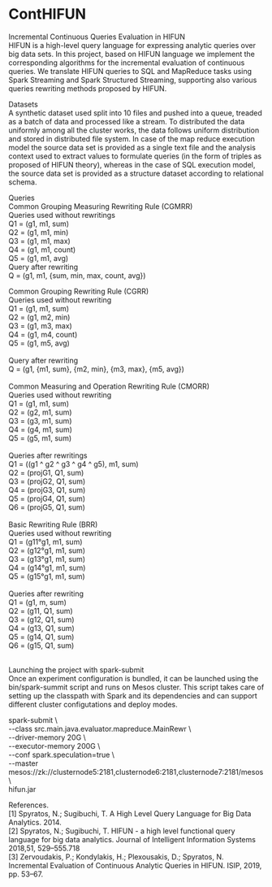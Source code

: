 # ContHIFUN

Incremental Continuous Queries Evaluation in HIFUN  <br />
HIFUN is a high-level query language for expressing analytic queries over big data sets. In this project, based on HIFUN language we implement the corresponding algorithms for the incremental evaluation of continuous queries. We translate HIFUN queries to SQL and MapReduce tasks using Spark Streaming and Spark Structured Streaming, supporting also various queries rewriting methods proposed by HIFUN. 

Datasets <br />
A synthetic dataset used split into 10 files and pushed into a queue, treaded as a batch of data and processed like a stream. To distributed the data uniformly among all the cluster works, the data follows uniform distribution and stored in distributed file system. In case of the map reduce execution model the source data set is provided as a single text file and the analysis context used to extract values to formulate queries (in the form of triples as proposed of HIFUN theory), whereas in the case of SQL execution model, the source data set is provided as a structure dataset according to relational schema. 

Queries <br />
Common Grouping Measuring Rewriting Rule (CGMRR) <br />
Queries used without rewritings  <br />
Q1 = (g1, m1, sum)  <br />
Q2 = (g1, m1, min)  <br />
Q3 = (g1, m1, max)  <br />
Q4 = (g1, m1, count)  <br />
Q5 = (g1, m1, avg)  <br />
Query after rewriting  <br />
Q = (g1, m1, {sum, min, max, count, avg}) <br />

Common Grouping Rewriting Rule (CGRR) <br />
Queries used without rewriting <br />
Q1 = (g1, m1, sum) <br />
Q2 = (g1, m2, min) <br />
Q3 = (g1, m3, max) <br />
Q4 = (g1, m4, count) <br />
Q5 = (g1, m5, avg) <br />
 <br />
Query after rewriting <br />
Q = (g1, {m1, sum}, {m2, min}, {m3, max}, {m5, avg}) <br />
 <br />
Common Measuring and Operation Rewriting Rule (CMORR) <br />
Queries used without rewriting <br />
Q1 = (g1, m1, sum) <br />
Q2 = (g2, m1, sum) <br />
Q3 = (g3, m1, sum) <br />
Q4 = (g4, m1, sum) <br />
Q5 = (g5, m1, sum) <br />
 <br />
Queries after rewritings <br />
Q1 = ((g1 ^ g2 ^ g3 ^ g4 ^ g5), m1, sum) <br />
Q2 = (projG1, Q1, sum) <br />
Q3 = (projG2, Q1, sum) <br />
Q4 = (projG3, Q1, sum) <br />
Q5 = (projG4, Q1, sum) <br />
Q6 = (projG5, Q1, sum) <br />
 <br />
Basic Rewriting Rule (BRR) <br />
Queries used without rewriting <br />
Q1 = (g11°g1, m1, sum) <br />
Q2 = (g12°g1, m1, sum) <br />
Q3 = (g13°g1, m1, sum) <br />
Q4 = (g14°g1, m1, sum) <br />
Q5 = (g15°g1, m1, sum) <br />
 <br />
Queries after rewriting <br />
Q1 = (g1, m, sum) <br />
Q2 = (g11, Q1, sum) <br />
Q3 = (g12, Q1, sum) <br />
Q4 = (g13, Q1, sum) <br />
Q5 = (g14, Q1, sum) <br />
Q6 = (g15, Q1, sum) <br />
 <br />
 
Launching the project with spark-submit <br />
Once an experiment configuration is bundled, it can be launched using the bin/spark-summit script and runs on Mesos cluster. This script takes care of setting up the classpath with Spark and its dependencies and can support different cluster configutations and deploy modes.  <br />

spark-submit \ <br />
--class src.main.java.evaluator.mapreduce.MainRewr \ <br />
--driver-memory 20G \ <br />
--executor-memory 200G \ <br />
--conf spark.speculation=true \ <br />
--master mesos://zk://clusternode5:2181,clusternode6:2181,clusternode7:2181/mesos \ <br />
hifun.jar <br />

References. <br /> 
[1] Spyratos, N.; Sugibuchi, T. A High Level Query Language for Big Data Analytics.  2014. <br />
[2] Spyratos, N.; Sugibuchi, T.  HIFUN - a high level functional query language for big data analytics. Journal of Intelligent Information Systems 2018,51, 529–555.718 <br />
[3] Zervoudakis, P.; Kondylakis, H.; Plexousakis, D.; Spyratos, N.  Incremental Evaluation of Continuous Analytic Queries in HIFUN. ISIP, 2019, pp. 53–67. <br />
